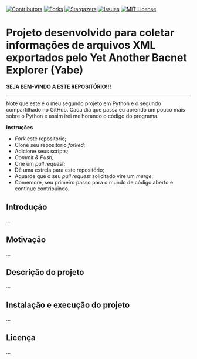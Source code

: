 [![Contributors][contributors-shield]][contributors-url]
[![Forks][forks-shield]][forks-url]
[![Stargazers][stars-shield]][stars-url]
[![Issues][issues-shield]][issues-url]
[![MIT License][license-shield]][license-url]

[contributors-shield]: https://img.shields.io/github/contributors/J-o-n-a-s/PegarDadosArquivoXML.svg?style=for-the-badge
[contributors-url]: https://github.com/J-o-n-a-s/PegarDadosArquivoXML/graphs/contributors
[forks-shield]: https://img.shields.io/github/forks/J-o-n-a-s/PegarDadosArquivoXML.svg?style=for-the-badge
[forks-url]: https://github.com/J-o-n-a-s/PegarDadosArquivoXML/network/members
[stars-shield]: https://img.shields.io/github/stars/J-o-n-a-s/PegarDadosArquivoXML.svg?style=for-the-badge
[stars-url]: https://github.com/J-o-n-a-s/PegarDadosArquivoXML/stargazers
[issues-shield]: https://img.shields.io/github/issues/J-o-n-a-s/PegarDadosArquivoXML.svg?style=for-the-badge
[issues-url]: https://github.com/J-o-n-a-s/PegarDadosArquivoXML/issues
[license-shield]: https://img.shields.io/github/license/J-o-n-a-s/PegarDadosArquivoXML.svg?style=for-the-badge
[license-url]: https://github.com/J-o-n-a-s/PegarDadosArquivoXML/blob/master/LICENSE

# Projeto desenvolvido para coletar informações de arquivos XML exportados pelo Yet Another Bacnet Explorer (Yabe)

**SEJA BEM-VINDO A ESTE REPOSITÓRIO!!!**

------------

Note que este é o meu segundo projeto em Python e o segundo compartilhado no GitHub. Cada dia que passa eu aprendo um pouco mais sobre o Python e assim irei melhorando o código do programa.

**Instruções**

 - *Fork* este repositório;
 - Clone seu repositório *forked*;
 - Adicione seus scripts;
 - *Commit & Push*;
 - Crie um *pull request*;
 - Dê uma estrela para este repositório;
 - Aguarde que o seu *pull request* solicitado vire um *merge*;
 - Comemore, seu primeiro passo para o mundo de código aberto e continue contribuindo.

## Introdução

...

## Motivação

...

## Descrição do projeto

...

 ## Instalação e execução do projeto

 ...

 ## Licença

 ...
